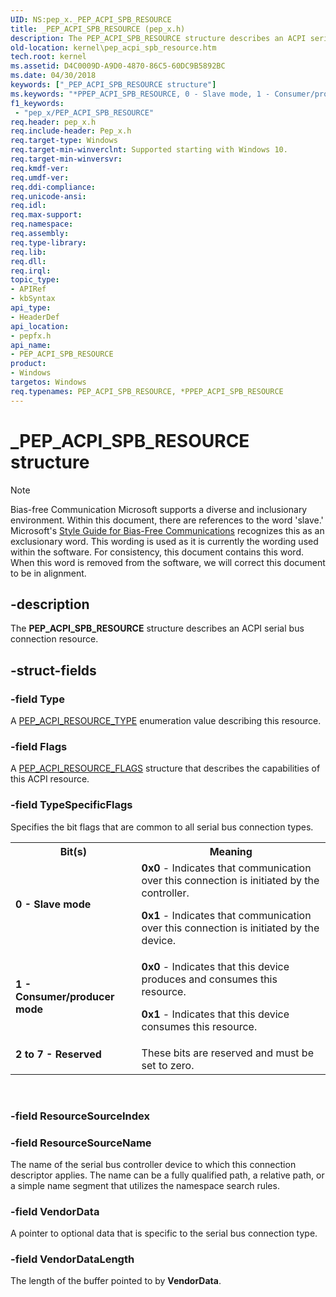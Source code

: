```yaml
---
UID: NS:pep_x._PEP_ACPI_SPB_RESOURCE
title: _PEP_ACPI_SPB_RESOURCE (pep_x.h)
description: The PEP_ACPI_SPB_RESOURCE structure describes an ACPI serial bus connection resource.
old-location: kernel\pep_acpi_spb_resource.htm
tech.root: kernel
ms.assetid: D4C0009D-A9D0-4870-86C5-60DC9B5892BC
ms.date: 04/30/2018
keywords: ["_PEP_ACPI_SPB_RESOURCE structure"]
ms.keywords: "*PPEP_ACPI_SPB_RESOURCE, 0 - Slave mode, 1 - Consumer/producer mode, 2 to 7 - Reserved, PEP_ACPI_SPB_RESOURCE, PEP_ACPI_SPB_RESOURCE structure [Kernel-Mode Driver Architecture], PPEP_ACPI_SPB_RESOURCE, PPEP_ACPI_SPB_RESOURCE structure pointer [Kernel-Mode Driver Architecture], _PEP_ACPI_SPB_RESOURCE, kernel.pep_acpi_spb_resource, pepfx/PEP_ACPI_SPB_RESOURCE, pepfx/PPEP_ACPI_SPB_RESOURCE"
f1_keywords:
 - "pep_x/PEP_ACPI_SPB_RESOURCE"
req.header: pep_x.h
req.include-header: Pep_x.h
req.target-type: Windows
req.target-min-winverclnt: Supported starting with Windows 10.
req.target-min-winversvr: 
req.kmdf-ver: 
req.umdf-ver: 
req.ddi-compliance: 
req.unicode-ansi: 
req.idl: 
req.max-support: 
req.namespace: 
req.assembly: 
req.type-library: 
req.lib: 
req.dll: 
req.irql: 
topic_type:
- APIRef
- kbSyntax
api_type:
- HeaderDef
api_location:
- pepfx.h
api_name:
- PEP_ACPI_SPB_RESOURCE
product:
- Windows
targetos: Windows
req.typenames: PEP_ACPI_SPB_RESOURCE, *PPEP_ACPI_SPB_RESOURCE
---
```


# _PEP_ACPI_SPB_RESOURCE structure

> [!NOTE]
> Bias-free Communication
Microsoft supports a diverse and inclusionary environment.  Within this document, there are references to the word 'slave.' Microsoft's [Style Guide for Bias-Free Communications](https://github.com/MicrosoftDocs/microsoft-style-guide/blob/master/styleguide/bias-free-communication.md) recognizes this as an exclusionary word.  This wording is used as it is currently the wording used within the software. For consistency, this document contains this word. When this word is removed from the software, we will correct this document to be in alignment.


## -description


The <b>PEP_ACPI_SPB_RESOURCE</b> structure describes an ACPI serial bus connection resource.


## -struct-fields




### -field Type

A <a href="https://docs.microsoft.com/windows-hardware/drivers/ddi/pepfx/ne-pepfx-_pep_acpi_resource_type">PEP_ACPI_RESOURCE_TYPE</a> enumeration value describing this resource.


### -field Flags

A <a href="https://docs.microsoft.com/windows-hardware/drivers/ddi/pepfx/ns-pepfx-_pep_acpi_resource_flags">PEP_ACPI_RESOURCE_FLAGS</a> structure that describes the capabilities of this ACPI resource.


### -field TypeSpecificFlags

Specifies the bit flags that are common to all serial bus connection types.

<table>
<tr>
<th>Bit(s)</th>
<th>Meaning</th>
</tr>
<tr>
<td width="40%"><a id="0_-_Slave_mode"></a><a id="0_-_slave_mode"></a><a id="0_-_SLAVE_MODE"></a><dl>
<dt><b>0 - Slave mode</b></dt>
</dl>
</td>
<td width="60%">
<b>0x0</b> - Indicates that communication over this connection is initiated by the controller.

<b>0x1</b> - Indicates that communication over this connection is initiated by the device.

</td>
</tr>
<tr>
<td width="40%"><a id="1_-_Consumer_producer_mode"></a><a id="1_-_consumer_producer_mode"></a><a id="1_-_CONSUMER_PRODUCER_MODE"></a><dl>
<dt><b>1 - Consumer/producer mode</b></dt>
</dl>
</td>
<td width="60%">
<b>0x0</b> - Indicates that this device produces and consumes this resource.

<b>0x1</b> - Indicates that this device consumes this resource.

</td>
</tr>
<tr>
<td width="40%"><a id="2_to_7_-_Reserved"></a><a id="2_to_7_-_reserved"></a><a id="2_TO_7_-_RESERVED"></a><dl>
<dt><b>2 to 7 - Reserved</b></dt>
</dl>
</td>
<td width="60%">
These bits are reserved and must be set to zero.

</td>
</tr>
</table>
 


### -field ResourceSourceIndex


### -field ResourceSourceName

The name of the serial bus controller device to which this
connection descriptor applies. The name can be a fully
qualified path, a relative path, or a simple name segment
that utilizes the namespace search rules.


### -field VendorData

A pointer to optional data that is specific to the serial bus connection type.


### -field VendorDataLength

The length of the buffer pointed to by <b>VendorData</b>.

